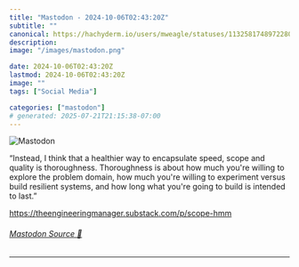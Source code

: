 ```yaml
---
title: "Mastodon - 2024-10-06T02:43:20Z"
subtitle: ""
canonical: https://hachyderm.io/users/mweagle/statuses/113258174897228072
description:
image: "/images/mastodon.png"

date: 2024-10-06T02:43:20Z
lastmod: 2024-10-06T02:43:20Z
image: ""
tags: ["Social Media"]

categories: ["mastodon"]
# generated: 2025-07-21T21:15:38-07:00
---
```

![Mastodon](/images/mastodon.png)

<p>“Instead, I think that a healthier way to encapsulate speed, scope and quality is thoroughness. Thoroughness is about how much you&#39;re willing to explore the problem domain, how much you&#39;re willing to experiment versus build resilient systems, and how long what you&#39;re going to build is intended to last.”</p><p><a href="https://theengineeringmanager.substack.com/p/scope-hmm" target="_blank" rel="nofollow noopener noreferrer" translate="no"><span class="invisible">https://</span><span class="ellipsis">theengineeringmanager.substack</span><span class="invisible">.com/p/scope-hmm</span></a></p>


###### [Mastodon Source 🐘](https://hachyderm.io/@mweagle/113258174897228072)

___
